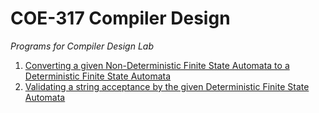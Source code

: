 # COE-317 Compiler Design

*Programs for Compiler Design Lab*

1. [Converting a given Non-Deterministic Finite State Automata to a Deterministic Finite State Automata](https://github.com/jig08/COE-317-Compiler-Design/blob/master/nfa_to_dfa.cpp)
2. [Validating a string acceptance by the given Deterministic Finite State Automata](https://github.com/jig08/COE-317-Compiler-Design/blob/master/accept_string_dfa.cpp)
